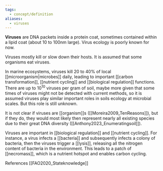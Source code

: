 ```yaml
---
tags:
  - concept/definition
aliases:
  - viruses
---
```

**Viruses** are DNA packets inside a protein coat, sometimes contained within a lipid coat (about 10 to 100nm large). Virus ecology is poorly known for now.

Viruses mostly kill or slow down their hosts. It is assumed that some organisms eat viruses. 

In marine ecosystems, viruses kill 20 to 40% of local [[microorganism|microbes]] daily, leading to important [[carbon transformation]], [[nutrient cycling]] and [[biological regulation]] functions. There are up to $10^{10}$ viruses per gram of soil, maybe more given that some times of viruses might not be detected with current methods, so it is assumed viruses play similar important roles in soils ecology at microbial scales. But this role is still unknown.

It is not clear if viruses are [[organism]]s ([[Moreira2009_TenReasons]]), but if they do, they would most likely then represent nearly all existing species due to their great DNA diversity ([[Anthony2023_Enumeratingsoil]]).

Viruses are important in [[biological regulation]] and [[nutrient cycling]]. For instance, a virus infects a [[bacteria]] and subsequently infects a colony of bacteria, then the viruses trigger a [[lysis]], releasing all the nitrogen content of bacteria in the environment. This leads to a patch of [[necromass]], which is a nutrient hotspot and enables carbon cycling.

References
[[FAO2020_Stateknowledge]]